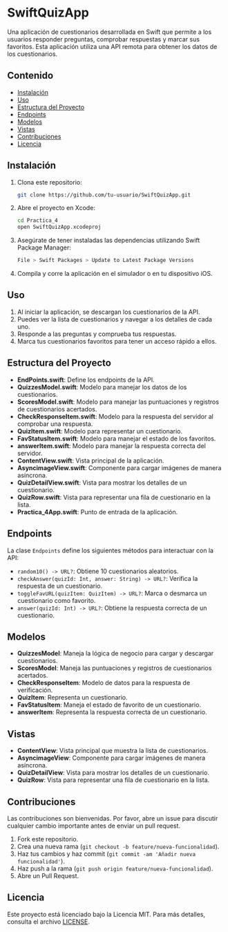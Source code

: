 # SwiftQuizApp

Una aplicación de cuestionarios desarrollada en Swift que permite a los usuarios responder preguntas, comprobar respuestas y marcar sus favoritos. Esta aplicación utiliza una API remota para obtener los datos de los cuestionarios.

## Contenido

- [Instalación](#instalación)
- [Uso](#uso)
- [Estructura del Proyecto](#estructura-del-proyecto)
- [Endpoints](#endpoints)
- [Modelos](#modelos)
- [Vistas](#vistas)
- [Contribuciones](#contribuciones)
- [Licencia](#licencia)

## Instalación

1. Clona este repositorio:
    ```sh
    git clone https://github.com/tu-usuario/SwiftQuizApp.git
    ```
2. Abre el proyecto en Xcode:
    ```sh
    cd Practica_4
    open SwiftQuizApp.xcodeproj
    ```
3. Asegúrate de tener instaladas las dependencias utilizando Swift Package Manager:
    ```sh
    File > Swift Packages > Update to Latest Package Versions
    ```
4. Compila y corre la aplicación en el simulador o en tu dispositivo iOS.

## Uso

1. Al iniciar la aplicación, se descargan los cuestionarios de la API.
2. Puedes ver la lista de cuestionarios y navegar a los detalles de cada uno.
3. Responde a las preguntas y comprueba tus respuestas.
4. Marca tus cuestionarios favoritos para tener un acceso rápido a ellos.

## Estructura del Proyecto

- **EndPoints.swift**: Define los endpoints de la API.
- **QuizzesModel.swift**: Modelo para manejar los datos de los cuestionarios.
- **ScoresModel.swift**: Modelo para manejar las puntuaciones y registros de cuestionarios acertados.
- **CheckResponseItem.swift**: Modelo para la respuesta del servidor al comprobar una respuesta.
- **QuizItem.swift**: Modelo para representar un cuestionario.
- **FavStatusItem.swift**: Modelo para manejar el estado de los favoritos.
- **answerItem.swift**: Modelo para manejar la respuesta correcta del servidor.
- **ContentView.swift**: Vista principal de la aplicación.
- **AsyncimageView.swift**: Componente para cargar imágenes de manera asíncrona.
- **QuizDetailView.swift**: Vista para mostrar los detalles de un cuestionario.
- **QuizRow.swift**: Vista para representar una fila de cuestionario en la lista.
- **Practica_4App.swift**: Punto de entrada de la aplicación.

## Endpoints

La clase `Endpoints` define los siguientes métodos para interactuar con la API:

- `random10() -> URL?`: Obtiene 10 cuestionarios aleatorios.
- `checkAnswer(quizId: Int, answer: String) -> URL?`: Verifica la respuesta de un cuestionario.
- `toggleFavURL(quizItem: QuizItem) -> URL?`: Marca o desmarca un cuestionario como favorito.
- `answer(quizId: Int) -> URL?`: Obtiene la respuesta correcta de un cuestionario.

## Modelos

- **QuizzesModel**: Maneja la lógica de negocio para cargar y descargar cuestionarios.
- **ScoresModel**: Maneja las puntuaciones y registros de cuestionarios acertados.
- **CheckResponseItem**: Modelo de datos para la respuesta de verificación.
- **QuizItem**: Representa un cuestionario.
- **FavStatusItem**: Maneja el estado de favorito de un cuestionario.
- **answerItem**: Representa la respuesta correcta de un cuestionario.

## Vistas

- **ContentView**: Vista principal que muestra la lista de cuestionarios.
- **AsyncimageView**: Componente para cargar imágenes de manera asíncrona.
- **QuizDetailView**: Vista para mostrar los detalles de un cuestionario.
- **QuizRow**: Vista para representar una fila de cuestionario en la lista.

## Contribuciones

Las contribuciones son bienvenidas. Por favor, abre un issue para discutir cualquier cambio importante antes de enviar un pull request.

1. Fork este repositorio.
2. Crea una nueva rama (`git checkout -b feature/nueva-funcionalidad`).
3. Haz tus cambios y haz commit (`git commit -am 'Añadir nueva funcionalidad'`).
4. Haz push a la rama (`git push origin feature/nueva-funcionalidad`).
5. Abre un Pull Request.

## Licencia

Este proyecto está licenciado bajo la Licencia MIT. Para más detalles, consulta el archivo [LICENSE](LICENSE).

